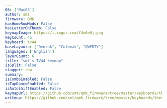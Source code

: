 ```yaml
---
OS: ['MacOS']
author: smt
firmware: QMK
hasHomeRowMods: False
hasLetterOnThumb: False
keymapImage: https://i.imgur.com/Y4n6eHj.png
keyCount: 45
keyboard: tv44
baseLayouts: ["Dvorak", "Colemak", "QWERTY"]
languages: ['English']
layerCount: 6
title: "smt's TV44 keymap"
isSplit: False
stagger: row
summary: 
isComboEnabled: False
isTapDanceEnabled: False
isAutoShiftEnabled: False
keymapUrl: https://github.com/smt/qmk_firmware/tree/master/keyboards/thevankeyboards/minivan/keymaps/smt
writeup: https://github.com/smt/qmk_firmware/tree/master/keyboards/thevankeyboards/minivan/keymaps/smt/readme.md
---
```

